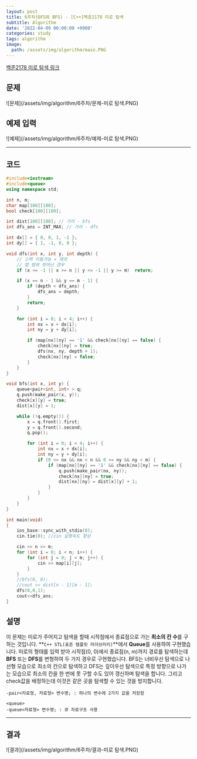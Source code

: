```yaml
---
layout: post
title: 6주차(DFS와 BFS) - [C++]백준2178 미로 탐색
subtitle: Algorithm
date: '2022-04-09 00:00:00 +0900'
categories: study
tags: algorithm
image:
  path: /assets/img/algorithm/main.PNG
---
```


[백준2178 미로 탐색 링크](https://www.acmicpc.net/problem/2178)

<!--more-->

## 문제
![문제](/assets/img/algorithm/6주차/문제-미로 탐색.PNG)

## 예제 입력
![예제](/assets/img/algorithm/6주차/예제-미로 탐색.PNG)

---

## 코드
```cpp
#include<iostream>
#include<queue>
using namespace std;

int n, m;
char map[100][100];
bool check[100][100];

int dist[100][100]; // 거리 - bfs 
int dfs_ans = INT_MAX; // 거리 - dfs 

int dx[] = { 0, 0, 1, -1 };
int dy[] = { 1, -1, 0, 0 };

void dfs(int x, int y, int depth) {
    // 스택 이용가능 = 재귀
    // 맵 범위 벗어난 경우 
    if (x <= -1 || x >= n || y <= -1 || y >= m)  return; 

    if (x == n - 1 && y == m - 1) {
        if (depth < dfs_ans) {
            dfs_ans = depth;
        }
        return;
    }

    for (int i = 0; i < 4; i++) {
        int nx = x + dx[i];
        int ny = y + dy[i];

        if (map[nx][ny] == '1' && check[nx][ny] == false) {
            check[nx][ny] = true;
            dfs(nx, ny, depth + 1);
            check[nx][ny] = false;
        }
    }
}

void bfs(int x, int y) {
    queue<pair<int, int> > q;
    q.push(make_pair(x, y));
    check[x][y] = true;
    dist[x][y] = 1;

    while (!q.empty()) {
        x = q.front().first;
        y = q.front().second;
        q.pop();

        for (int i = 0; i < 4; i++) {
            int nx = x + dx[i];
            int ny = y + dy[i];
            if (0 <= nx && nx < n && 0 <= ny && ny < m) {
                if (map[nx][ny] == '1' && check[nx][ny] == false) {
                    q.push(make_pair(nx, ny));
                    check[nx][ny] = true;
                    dist[nx][ny] = dist[x][y] + 1;
                }
            }
        }
    }
}

int main(void)
{
    ios_base::sync_with_stdio(0);
    cin.tie(0); //cin 실행속도 향상

    cin >> n >> m;
    for (int i = 0; i < n; i++) {
        for (int j = 0; j < m; j++) {
            cin >> map[i][j];
        }
    }
    //bfs(0, 0);
    //cout << dist[n - 1][m - 1];
    dfs(0,0,1);
    cout<<dfs_ans;
}
```
## 설명
 이 문제는 미로가 주어지고 탐색을 할때 시작점에서 종료점으로 가는 **최소의 칸 수**를 구하는 것입니다.
 **`C++ STL(표준 템플릿 라이브러리)`**에서 **Queue**를 사용하여 구현했습니다.
 미로의 형태를 입력 받아 시작점(0, 0)에서 종료점(n, m)까지 경로를 탐색하는데 **BFS** 또는 **DFS**를 변형하여 두 가지 경우로 구현했습니다. BFS는 너비우선 탐색으로 나선형 모습으로 최소의 칸으로 탐색하고 DFS는 깊이우선 탐색으로 특정 방향으로 나가는 모습으로 최소의 칸을 한 번에 못 구할 수도 있어 갱신하며 탐색을 합니다. 그리고 check값을 배정하는데 이것은 같은 곳을 탐색할 수 있는 것을 방지합니다.
```
-pair<자료형, 자료형> 변수명; : 하나의 변수에 2가지 값을 저장함

<queue>
-queue<자료형> 변수명; : 큐 자료구조 사용
```
---

## 결과
![결과](/assets/img/algorithm/6주차/결과-미로 탐색.PNG)
